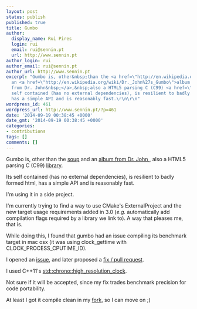```yaml
---
layout: post
status: publish
published: true
title: Gumbo
author:
  display_name: Rui Pires
  login: rui
  email: rui@sennin.pt
  url: http://www.sennin.pt
author_login: rui
author_email: rui@sennin.pt
author_url: http://www.sennin.pt
excerpt: "Gumbo is, other&nbsp;than the <a href=\"http://en.wikipedia.org/wiki/Gumbo\">soup</a>&nbsp;and
  an <a href=\"http://en.wikipedia.org/wiki/Dr._John%27s_Gumbo\">album
  from Dr. John&nbsp;</a>,&nbsp;also a HTML5 parsing C (C99) <a href=\"https://github.com/google/gumbo-parser\">library</a>.\r\n\r\nIts
  self contained (has no external dependencies), is resilient to badly formed html,
  has a simple API and is reasonably fast.\r\n\r\n"
wordpress_id: 461
wordpress_url: http://www.sennin.pt/?p=461
date: '2014-09-19 00:38:45 +0000'
date_gmt: '2014-09-19 00:38:45 +0000'
categories:
- contributions
tags: []
comments: []
---
```

<p>Gumbo is, other&nbsp;than the <a href="http://en.wikipedia.org/wiki/Gumbo">soup</a>&nbsp;and an <a href="http://en.wikipedia.org/wiki/Dr._John%27s_Gumbo">album from Dr. John&nbsp;</a>,&nbsp;also a HTML5 parsing C (C99) <a href="https://github.com/google/gumbo-parser">library</a>.</p>
<p>Its self contained (has no external dependencies), is resilient to badly formed html, has a simple API and is reasonably fast.</p>
<p><a id="more"></a><a id="more-461"></a>I'm using it in a side project.</p>
<p>I'm currently trying to find a way to use CMake's ExternalProject and the new target usage requirements added in 3.0 (<em>e.g.</em> automatically add compilation flags required by a library we link to). A&nbsp;way that pleases me, that is.</p>
<p>While doing this, I found that gumbo had an issue compiling its benchmark target in mac osx (it was using clock_gettime with CLOCK_PROCESS_CPUTIME_ID).</p>
<p>I opened an <a href="https://github.com/google/gumbo-parser/issues/259">issue</a>, and later proposed a <a href="https://github.com/google/gumbo-parser/pull/260">fix / pull request</a>.</p>
<p>I used C++11's <a href="en.cppreference.com/w/cpp/chrono/high_resolution_clock">std::chrono::high_resolution_clock</a>.</p>
<p>Not sure if it will be accepted, since my fix trades benchmark precision for code portability.</p>
<p>At least I got it compile clean in my <a href="https://github.com/ruipires/gumbo-parser">fork</a>, so I can move on ;)</p>
<p>&nbsp;</p>
